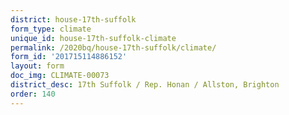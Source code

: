 ```yaml
---
district: house-17th-suffolk
form_type: climate
unique_id: house-17th-suffolk-climate
permalink: /2020bq/house-17th-suffolk/climate/
form_id: '201715114886152'
layout: form
doc_img: CLIMATE-00073
district_desc: 17th Suffolk / Rep. Honan / Allston, Brighton
order: 140
---
```


